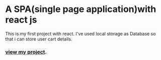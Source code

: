 # A SPA(single page application)with react js
This is my first project with react.
I've used local storage as Database so that i can store user cart details.

### [view my project](https://emajonspaprojectwithreact.netlify.app/).


